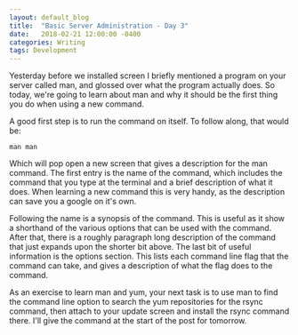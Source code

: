```yaml
---
layout: default_blog
title:  "Basic Server Administration - Day 3"
date:   2018-02-21 12:00:00 -0400
categories: Writing
tags: Development
---
```

Yesterday before we installed screen I briefly mentioned a program on your server called man, and glossed over what the program actually does. So today, we're going to learn about man and why it should be the first thing you do when using a new command. 

A good first step is to run the command on itself. To follow along, that would be:

```man man```

Which will pop open a new screen that gives a description for the man command. The first entry is the name of the command, which includes the command that you type at the terminal and a brief description of what it does. When learning a new command this is very handy, as the description can save you a google on it's own. 

Following the name is a synopsis of the command. This is useful as it show a shorthand of the various options that can be used with the command. After that, there is a roughly paragraph long description of the command that just expands upon the shorter bit above. The last bit of useful information is the options section. This lists each command line flag that the command can take, and gives a description of what the flag does to the command.

As an exercise to learn man and yum, your next task is to use man to find the command line option to search the yum repositories for the rsync command, then attach to your update screen and install the rsync command there. I'll give the command at the start of the post for tomorrow.